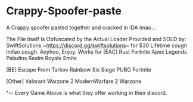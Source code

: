 # Crappy-Spoofer-paste
A Crappy spoofer pasted together and cracked in IDA lmao... 


The File itself Is Obfuscated by the Actual Loader Provided and SOLD by: SwiftSolutions ~https://discord.gg/swiftsolutions~ for $30 Lifetime *cough* lmfao *cough*. Anyhoo, Enjoy. Works for 
[EAC]
Rust
Fortnite
Apex Legends
Paladins
Realm Royale
Smite

[BE]
Escape From Tarkov
Rainbow Six Siege
PUBG
Fortnite

[Other]
Valorant
Warzone 2
ModernWarfare 2
Warzone

^-- Every Game Above is what they offer working in their discord.
